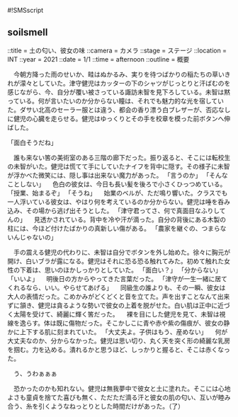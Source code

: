 #!SMSscript

## soilsmell

::title = 土の匂い、彼女の味
::camera = カメラ
::stage = ステージ
::location = INT
::year = 2021
::date = 1/1
::time = afternoon
::outline = 概要

　今朝方降った雨のせいか、畦はぬかるみ、実りを待つばかりの稲たちの草いきれが濛々としていた。津守健児はカッターの下のシャツがじっとりと汗ばむのを感じながら、今、自分が覆い被さっている諏訪未智を見下ろしている。未智は黙っている。何が言いたいのか分からない瞳は、それでも魅力的な光を宿していた。ダサい北高のセーラー服とは違う、都会の香り漂う白ブレザーが、否応なしに健児の心臓を走らせる。健児はゆっくりとその手を校章を模った前ボタンへ伸ばした。

「面白そうだね」

　誰も来ない筈の美術室のある三階の廊下だった。振り返ると、そこには転校生の未智がいた。健児は慌てて手にしていたナイフを背中に隠す。その様子に未智が浮かべた微笑には、隠し事は出来ない魔力があった。
「言うのか」
「そんなことしない」
　色白の彼女は、今日も長い髪を後ろで小さくひっつめている。
「授業、始まるぞ」
「そうね」
　始業のベルが、ただ鳴り響いた。クラスでも一人浮いている彼女は、やはり何を考えているのか分からない。健児は唾を呑み込み、その場から逃げ出そうとした。
「津守君ってさ、何で真面目なふりしてんの」
　見透かされている。背中を冷や汗が滴った。自分の背後にある木製の柱には、今ほど付けたばかりの真新しい傷がある。
「農家を継ぐの、つまらないんじゃないの」

　手の震える健児の代わりに、未智は自分でボタンを外し始めた。徐々に胸元が開け、白いブラが露になる。健児はそれに恐る恐る触れてみた。初めて触れた女性の下着は、思いのほかしっかりとしていた。
「面白い？」
「分からない」
「いいよ」
　明後日の方からやってきた言葉だった。
「津守が一生一緒に居てくれるなら、いい。やらせてあげる」
　同級生の誰よりも、その一瞬、彼女は大人の表情だった。こめかみがどくどくと音を立てた。声を出すことなんて出来ずに頷き、健児は貪るような勢いで彼女の上着を脱がせた。白い肌は正中に近づく太陽を受けて、綺麗に輝く筈だった。
　裸を目にした健児を見て、未智は視線を逸らす。体は既に傷物だった。そこかしこに青や赤や紫の傷痕が、彼女の静かに上下する肌に刻まれていた。
「大丈夫よ。子供はもう、産めない」
　何が大丈夫なのか、分からなかった。健児は思い切り、丸く天を突く形の綺麗な乳房を掴む。力を込める。潰れるかと思うほど、しっかりと握ると、そこは赤くなった。

　う、うわぁぁぁ

　恐かったのかも知れない。健児は無我夢中で彼女と土に塗れた。そこには心地よさも童貞を捨てた喜びも無く、ただただ滴る汗と彼女の肌の匂い、互いが睦み合う、糸を引くようなねっとりとした時間だけがあった。（了）


